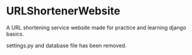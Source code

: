 # URLShortenerWebsite
A URL shortening service website made for practice and learning django basics.

settings.py and database file has been removed.
